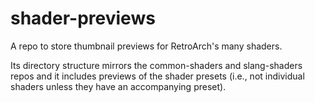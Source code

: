 # shader-previews
A repo to store thumbnail previews for RetroArch's many shaders.

Its directory structure mirrors the common-shaders and slang-shaders repos and it includes previews of the shader presets (i.e., not individual shaders unless they have an accompanying preset).
